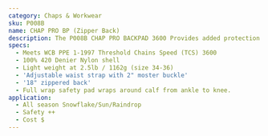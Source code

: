 ```yaml
---
category: Chaps & Workwear
sku: P008B
name: CHAP PRO BP (Zipper Back)
description: The P008B CHAP PRO BACKPAD 3600 Provides added protection and
specs:
  - Meets WCB PPE 1-1997 Threshold Chains Speed (TCS) 3600
  - 100% 420 Denier Nylon shell
  - Light weight at 2.5lb / 1162g (size 34-36)
  - 'Adjustable waist strap with 2" moster buckle'
  - '18" zippered back'
  - Full wrap safety pad wraps around calf from ankle to knee.
application:
  - All season Snowflake/Sun/Raindrop
  - Safety ++
  - Cost $
---
```

